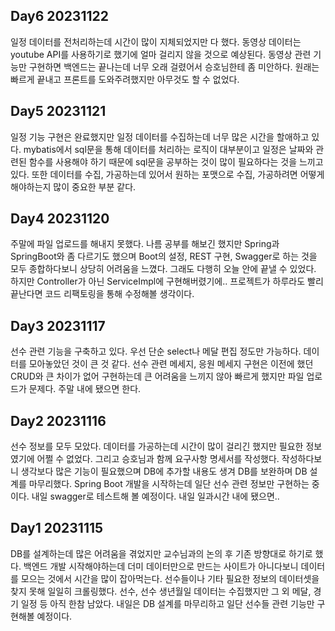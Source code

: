 ## Day6 20231122
일정 데이터를 전처리하는데 시간이 많이 지체되었지만 다 했다. 동영상 데이터는 youtube API를 사용하기로 했기에 얼마 걸리지 않을 것으로 예상된다. 동영상 관련 기능만 구현하면 백엔드는 끝나는데 너무 오래 걸렸어서 승호님한테 좀 미안하다. 원래는 빠르게 끝내고 프론트를 도와주려했지만 아무것도 할 수 없었다.

## Day5 20231121
일정 기능 구현은 완료했지만 일정 데이터를 수집하는데 너무 많은 시간을 할애하고 있다. mybatis에서 sql문을 통해 데이터를 처리하는 로직이 대부분이고 일정은 날짜와 관련된 함수를 사용해야 하기 때문에 sql문을 공부하는 것이 많이 필요하다는 것을 느끼고 있다. 또한 데이터를 수집, 가공하는데 있어서 원하는 포맷으로 수집, 가공하려면 어떻게 해야하는지 많이 중요한 부분 같다.

## Day4 20231120
주말에 파일 업로드를 해내지 못했다. 나름 공부를 해보긴 했지만 Spring과 SpringBoot와 좀 다르기도 했으며 Boot의 설정, REST 구현, Swagger로 하는 것을 모두 종합하다보니 상당히 어려움을 느꼈다. 그래도 다행히 오늘 안에 끝낼 수 있었다. 하지만 Controller가 아닌 ServiceImpl에 구현해버렸기에.. 프로젝트가 하루라도 빨리 끝난다면 코드 리팩토링을 통해 수정해볼 생각이다.

## Day3 20231117
선수 관련 기능을 구축하고 있다. 우선 단순 select나 메달 편집 정도만 가능하다. 데이터를 모아놓았던 것이 큰 것 같다. 선수 관련 메세지, 응원 메세지 구현은 이전에 했던 CRUD와 큰 차이가 없어 구현하는데 큰 어려움을 느끼지 않아 빠르게 했지만 파일 업로드가 문제다. 주말 내에 됐으면 한다.

## Day2 20231116
선수 정보를 모두 모았다. 데이터를 가공하는데 시간이 많이 걸리긴 했지만 필요한 정보였기에 어쩔 수 없었다. 그리고 승호님과 함께 요구사항 명세서를 작성했다. 작성하다보니 생각보다 많은 기능이 필요했으며 DB에 추가할 내용도 생겨 DB를 보완하며 DB 설계를 마무리했다. Spring Boot 개발을 시작하는데 일단 선수 관련 정보만 구현하는 중이다. 내일 swagger로 테스트해 볼 예정이다. 내일 일과시간 내에 됐으면..

## Day1 20231115
DB를 설계하는데 많은 어려움을 겪었지만 교수님과의 논의 후 기존 방향대로 하기로 했다. 백엔드 개발 시작해야하는데 더미 데이터만으로 만드는 사이트가 아니다보니 데이터를 모으는 것에서 시간을 많이 잡아먹는다. 선수들이나 기타 필요한 정보의 데이터셋을 찾지 못해 일일히 크롤링했다. 선수, 선수 생년월일 데이터는 수집했지만 그 외 메달, 경기 일정 등 아직 한참 남았다. 내일은 DB 설계를 마무리하고 일단 선수들 관련 기능만 구현해볼 예정이다.

